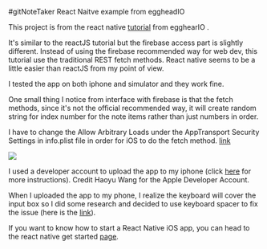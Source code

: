 
#gitNoteTaker React Naitve example from eggheadIO

This project is from the react native [tutorial](https://egghead.io/courses/react-native-fundamentals) from egghearIO .

It's similar to the reactJS tutorial but the firebase access part is slightly different. Instead of using the firebase recommended way for web dev, this tutorial use the traditional REST fetch methods. React native seems to be a little easier than reactJS from my point of view. 

I tested the app on both iphone and simulator and they work fine. 

One small thing I notice from interface with firebase is that the fetch methods, since it's not the official recommended way, it will create random string for index number for the note items rather than just numbers in order.

I have to change the Allow Arbitrary Loads under the AppTransport Security Settings in info.plist file in order for iOS to do the fetch method. 
[link](http://stackoverflow.com/questions/31254725/transport-security-has-blocked-a-cleartext-http)

![](http://i.stack.imgur.com/LqXFE.png)




I used a developer account to upload the app to my iphone (click [here](https://github.com/qizhong19920114/React_Redux_Study/blob/master/gitNoteTaker_iOS/Instruction.md) for more instructions). Credit Haoyu Wang for the Apple Developer Account. 

When I uploaded the app to my phone, I realize the keyboard will cover the input box so I did some research and decided to use keyboard spacer to fix the issue (here is the [link](https://github.com/Andr3wHur5t/react-native-keyboard-spacer)).

If you want to know how to start a React Native iOS app, you can head to the react native get started [page](https://facebook.github.io/react-native/docs/getting-started.html).
